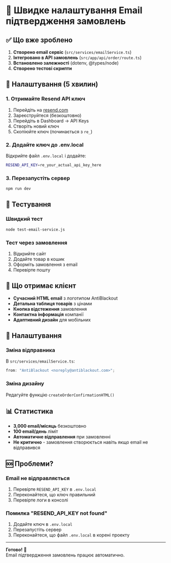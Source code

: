 # 🚀 Швидке налаштування Email підтвердження замовлень

## ✅ Що вже зроблено

1. **Створено email сервіс** (`src/services/emailService.ts`)
2. **Інтегровано в API замовлень** (`src/app/api/order/route.ts`)
3. **Встановлено залежності** (dotenv, @types/node)
4. **Створено тестові скрипти**

## 🔑 Налаштування (5 хвилин)

### 1. Отримайте Resend API ключ

1. Перейдіть на [resend.com](https://resend.com)
2. Зареєструйтеся (безкоштовно)
3. Перейдіть в Dashboard → API Keys
4. Створіть новий ключ
5. Скопіюйте ключ (починається з `re_`)

### 2. Додайте ключ до .env.local

Відкрийте файл `.env.local` і додайте:

```bash
RESEND_API_KEY=re_your_actual_api_key_here
```

### 3. Перезапустіть сервер

```bash
npm run dev
```

## 🧪 Тестування

### Швидкий тест

```bash
node test-email-service.js
```

### Тест через замовлення

1. Відкрийте сайт
2. Додайте товар в кошик
3. Оформіть замовлення з email
4. Перевірте пошту

## 📧 Що отримає клієнт

- **Сучасний HTML email** з логотипом AntiBlackout
- **Детальна таблиця товарів** з цінами
- **Кнопка відстеження** замовлення
- **Контактна інформація** компанії
- **Адаптивний дизайн** для мобільних

## 🔧 Налаштування

### Зміна відправника

В `src/services/emailService.ts`:

```typescript
from: "AntiBlackout <noreply@antiblackout.com>";
```

### Зміна дизайну

Редагуйте функцію `createOrderConfirmationHTML()`

## 📊 Статистика

- **3,000 email/місяць** безкоштовно
- **100 email/день** ліміт
- **Автоматичне відправлення** при замовленні
- **Не критично** - замовлення створюється навіть якщо email не відправився

## 🆘 Проблеми?

### Email не відправляється

1. Перевірте `RESEND_API_KEY` в `.env.local`
2. Переконайтеся, що ключ правильний
3. Перевірте логи в консолі

### Помилка "RESEND_API_KEY not found"

1. Додайте ключ в `.env.local`
2. Перезапустіть сервер
3. Переконайтеся, що файл `.env.local` в корені проекту

---

**Готово!** 🎉  
Email підтвердження замовлень працює автоматично.

